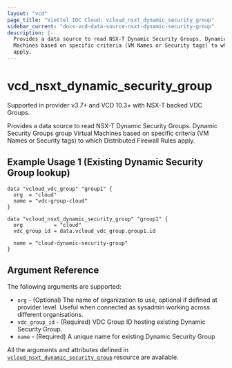 ```yaml
---
layout: "vcd"
page_title: "Viettel IDC Cloud: vcloud_nsxt_dynamic_security_group"
sidebar_current: "docs-vcd-data-source-nsxt-dynamic-security-group"
description: |-
  Provides a data source to read NSX-T Dynamic Security Groups. Dynamic Security Groups group Virtual
  Machines based on specific criteria (VM Names or Security tags) to which Distributed Firewall Rules
  apply.
---
```


# vcd\_nsxt\_dynamic\_security\_group

Supported in provider *v3.7+* and VCD 10.3+ with NSX-T backed VDC Groups.

Provides a data source to read NSX-T Dynamic Security Groups. Dynamic Security Groups group Virtual
Machines based on specific criteria (VM Names or Security tags) to which Distributed Firewall Rules
apply.

## Example Usage 1 (Existing Dynamic Security Group lookup)

```hcl
data "vcloud_vdc_group" "group1" {
  org  = "cloud"
  name = "vdc-group-cloud"
}

data "vcloud_nsxt_dynamic_security_group" "group1" {
  org          = "cloud"
  vdc_group_id = data.vcloud_vdc_group.group1.id

  name = "cloud-dynamic-security-group"
}
```

## Argument Reference

The following arguments are supported:

* `org` - (Optional) The name of organization to use, optional if defined at provider level. Useful
  when connected as sysadmin working across different organisations.
* `vdc_group_id` - (Required) VDC Group ID hosting existing Dynamic Security Group.
* `name` - (Required) A unique name for existing Dynamic Security Group

All the arguments and attributes defined in
[`vcloud_nsxt_dynamic_security_group`](/providers/vmware/vcd/latest/docs/resources/nsxt_dynamic_security_group) resource are available.
